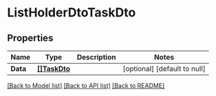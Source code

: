 # ListHolderDtoTaskDto

## Properties
Name | Type | Description | Notes
------------ | ------------- | ------------- | -------------
**Data** | [**[]TaskDto**](TaskDto.md) |  | [optional] [default to null]

[[Back to Model list]](../README.md#documentation-for-models) [[Back to API list]](../README.md#documentation-for-api-endpoints) [[Back to README]](../README.md)


